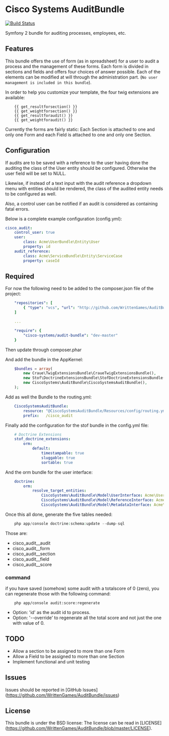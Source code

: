 Cisco Systems AuditBundle
=========================

[![Build Status](https://travis-ci.org/WrittenGames/AuditBundle.png?branch=master)](https://travis-ci.org/WrittenGames/AuditBundle)

Symfony 2 bundle for auditing processes, employees, etc.

## Features

This bundle offers the use of form (as in spreadsheet) for a user to audit a
process and the management of these forms. Each form is divided in sections and
fields and offers four choices of answer possible. Each of the elements can be
modified at will through the administration part. (`No user management is
included in this bundle`).

In order to help you customize your template, the four twig extensions are available:

```twig
    {{ get_resultforsection() }}
    {{ get_weightforsection() }}
    {{ get_resultforaudit() }}
    {{ get_weightforaudit() }}
```

Currently the forms are fairly static: Each Section is attached to one and only one
Form and each Field is attached to one and only one Section.

## Configuration

If audits are to be saved with a reference to the user having done the auditing
the class of the User entity should be configured. Otherwise the user field will
be set to NULL.

Likewise, if instead of a text input with the audit reference a dropdown menu
with entities should be rendered, the class of the audited entity needs to be
configured as well.

Also, a control user can be notified if an audit is considered as containing
fatal errors.

Below is a complete example configuration (config.yml):

```yaml
cisco_audit:
    control_user: true
    user:
        class: Acme\UserBundle\Entity\User
        property: id
    audit_reference:
        class: Acme\ServiceBundle\Entity\ServiceCase
        property: caseId
```

## Required

For now the following need to be added to the composer.json file of the project:

```yaml
    "repositories": [
        { "type": "vcs", "url": "http://github.com/WrittenGames/AuditBundle" }
    ]

    ...

    "require": {
        "cisco-systems/audit-bundle": "dev-master"
    }
```
Then update through composer.phar

And add the bundle in the AppKernel:

```php
    $bundles = array(
        new Craue\TwigExtensionsBundle\CraueTwigExtensionsBundle(),
        new Stof\DoctrineExtensionsBundle\StofDoctrineExtensionsBundle(),
        new CiscoSystems\AuditBundle\CiscoSystemsAuditBundle(),
    );
```

Add as well the Bundle to the routing.yml:

```yaml
    CiscoSystemsAuditBundle:
        resource: "@CiscoSystemsAuditBundle/Resources/config/routing.yml"
        prefix:   /cisco_audit
```

Finally add the configuration for the stof bundle in the config.yml file:

```yaml
    # Doctrine Extensions
    stof_doctrine_extensions:
        orm:
            default:
                timestampable: true
                sluggable: true
                sortable: true
```

And the orm bundle for the user interface:

```yaml
    doctrine:
        orm:
            resolve_target_entities:
                CiscoSystems\AuditBundle\Model\UserInterface: Acme\UserBundle\Entity\User
                CiscoSystems\AuditBundle\Model\ReferenceInterface: Acme\UserBundle\Entity\Reference
                CiscoSystems\AuditBundle\Model\MetadataInterface: Acme\AuditBundle\Entity\Metadata
```

Once this all done, generate the five tables needed:

```php
    php app/console doctrine:schema:update --dump-sql
```

Those are:

* cisco_audit__audit
* cisco_audit__form
* cisco_audit__section
* cisco_audit__field
* cisco_audit__score

### command

if you have saved (somehow) some audit with a totalscore of 0 (zero), you can regenerate those
with the following command:

```
    php app/console audit:score:regenerate
```
 * Option: 'id' as the audit id to process.
 * Option: '--override' to regenerate all the total score and not just the one with value of 0.

## TODO

 * Allow a section to be assigned to more than one Form
 * Allow a Field to be assigned to more than one Section
 * Implement functional and unit testing

## Issues

Issues should be reported in [GitHub Issues] (https://github.com/WrittenGames/AuditBundle/issues)

## License

This bundle is under the BSD license: The license can be read in [LICENSE] (https://github.com/WrittenGames/AuditBundle/blob/master/LICENSE).
